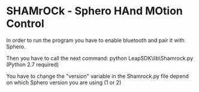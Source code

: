 SHAMrOCk - Sphero HAnd MOtion Control
=====================================

In order to run the program you have to enable bluetooth and pair it with Sphero.

Then you have to call the next command: python LeapSDK\lib\Shamrock.py (Python 2.7 required)

You have to change the "version" variable in the Shamrock.py file depend on which Sphero version you are using (1 or 2)
